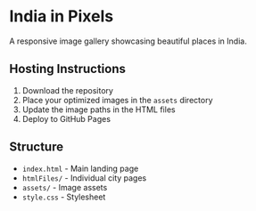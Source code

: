# India in Pixels

A responsive image gallery showcasing beautiful places in India.

## Hosting Instructions

1. Download the repository
2. Place your optimized images in the `assets` directory
3. Update the image paths in the HTML files
4. Deploy to GitHub Pages

## Structure

- `index.html` - Main landing page
- `htmlFiles/` - Individual city pages
- `assets/` - Image assets
- `style.css` - Stylesheet
